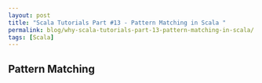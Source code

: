 ```yaml
---
layout: post
title: "Scala Tutorials Part #13 - Pattern Matching in Scala "
permalink: blog/why-scala-tutorials-part-13-pattern-matching-in-scala/
tags: [Scala]
---
```


Pattern Matching
----------------


